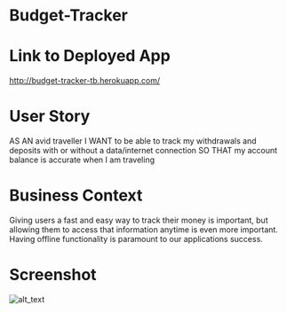 # Budget-Tracker

# Link to Deployed App
http://budget-tracker-tb.herokuapp.com/

# User Story

AS AN avid traveller
I WANT to be able to track my withdrawals and deposits with or without a data/internet connection
SO THAT my account balance is accurate when I am traveling

# Business Context

Giving users a fast and easy way to track their money is important, but allowing them to access that information anytime is even more important. Having offline functionality is paramount to our applications success.

# Screenshot
![alt_text]("/public/images/Budget-Tracker-Screenshot.png)